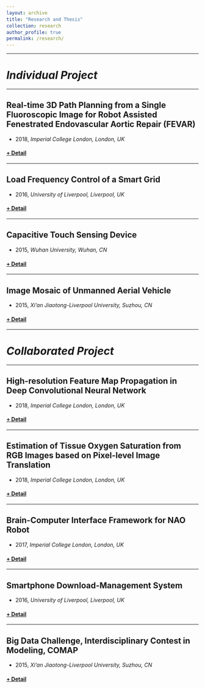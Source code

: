 ```yaml
---
layout: archive
title: "Research and Thesis"
collection: research
author_profile: true
permalink: /research/ 
---
```

<html>
<hr color="000000" />
</html>

# <i>Individual Project</i>
---
## <b>Real-time 3D Path Planning from a Single Fluoroscopic Image for Robot Assisted Fenestrated Endovascular Aortic Repair (FEVAR)</b>
* 2018, _Imperial College London, London, UK_
<h4><a href="javascript:void(0)" class="dsphead" onclick="dsp(this)"><span class="dspchar">+</span> Detail</a></h4>
<div class="dspcont" style='display:none;'>
  <fieldset>
  <ul>
    <li><b>Motivation</b>: To navigate robot-assisted fenestrated endovascular aortic repair.</li>
    <li><b>Pipeline</b>: 
      <ul>
        <li>Segmented Abdominal Aortic Aneurysm (AAA) using U-Net with data augmentation of grey value variation instead of rotation and mirroring to avoid overfitting caused by relatively small intra-subject variation of intensity and translation. </li>
        <li>Extracted the largest connected area from the segmented volume and reconstruct the 3D AAA shape using marching cube. </li>
        <li>Extracted the centrelines of AAA from CTA and fluoroscopy image. </li>
        <li>Establish the correspondence between the 3D preoperative and 2D intra-operative AAA skeletons using a proposed graph matching method. </li>
        <li>Deformed the 3D skeletons using thin plate spline with regularization in respect to skeleton length and smoothness to implement the deformable 2D/3D registration. </li>
        <li>Validated the proposed framework on simulation, phantom and patient AAA data sets, achieving 3D distance error of 2mm in the phantom setup. </li>
        <li>Obtained also performance advantages in terms of accuracy, robustness and time-efficiency.</li>
      </ul>
    </li>
    <li>[<u><a href="https://jianqingzheng.github.io/publication/HSMR2018-abdominal_zheng">publication</a></u>]</li>
  </ul>
  <br/>
  <img src='/images/aaaseg2d_2.gif' />
  <img src='/images/aaaseg3d.png' />
  <img src='/images/aaareg.jpg' />
  </fieldset>
</div>
<hr color="#FFFFFF" />

## <b>Load Frequency Control of a Smart Grid</b>
* 2016, _University of Liverpool, Liverpool, UK_
<h4><a href="javascript:void(0)" class="dsphead" onclick="dsp(this)"><span class="dspchar">+</span> Detail</a></h4>
<div class="dspcont" style='display:none;'>
  <fieldset>
  <ul>
    <li><b>Motivation</b>: To investigate on the potential usage of direct load control in load frequency control of a smart grid.</li>
    <li><b>Pipeline</b>: 
      <ul>
        <li>Built a mathematical model and the simulated one of Load Frequency Control and Direct Load Control in a multi-area power system. </li>
        <li>Decoupled frequency of each area by solving an equivalent optimization problem of minimizing flow network. </li>
        <li>Utilized direct controlled load to improve the efficiency and stability of the power system and validated the results with simulation.</li>
      </ul>
    </li>
  </ul>
  <br/>
  <img src='/images/powersystem.jpg' />
  <img src='/images/frequencydev.jpg' />
  </fieldset>
</div>
<hr color="#FFFFFF" />

## <b>Capacitive Touch Sensing Device</b>
* 2015, _Wuhan University, Wuhan, CN_
<h4><a href="javascript:void(0)" class="dsphead" onclick="dsp(this)"><span class="dspchar">+</span> Detail</a></h4>
<div class="dspcont" style='display:none;'>
  <fieldset>
  <ul>
    <li><b>Motivation</b>: To design and develop a capacitive touch sensing module used in toys.</li>
    <li><b>Pipeline</b>: 
      <ul>
        <li>Designed a printed circuit board and the coniguration of capacitance sensor and the sensing circuit.</li>
        <li>Analyzed electromagnetic coupling. Added an identification wire to each connected signal wire to compensate for current errors caused by the stray capacitances and parasitic capacitances between the connected wires and ground wire. </li>
        <li>Applied logic circuits to filter fake signals triggered by noise.</li>
      </ul>
    </li>
    <li>[<u><a href="https://jianqingzheng.github.io/publication/UMP2016-logic_zheng">patent</a></u>]</li>
  </ul>
  <br/>
  <img src='/images/patent1.png' />
  <img src='/images/patent2.png' />
  </fieldset>
</div>
<hr color="#FFFFFF" />

## <b>Image Mosaic of Unmanned Aerial Vehicle</b>
* 2015, _Xi’an Jiaotong-Liverpool University, Suzhou, CN_
<h4><a href="javascript:void(0)" class="dsphead" onclick="dsp(this)"><span class="dspchar">+</span> Detail</a></h4>
<div class="dspcont" style='display:none;'>
  <fieldset>
  <ul>
    <li><b>Motivation</b>: To implement an automatic program for image mosaic for a unmanned aerial vehicle.</li>
    <li><b>Pipeline</b>: 
      <ul>
        <li>Implemented noise reduction using a Wiener filter. Utilized the random sample consensus algorithm for image registration based on feature points extracted by the Scale-Invariant Feature Transform in MATLAB.</li>
        <li>Applied weighted averaging to image fusion. </li>
        <li>Completed a MATLAB program that implemented an automatic image mosaic for given photos.</li>
      </ul>
    </li>
  </ul>
  <br/>
  </fieldset>
</div>

---

# <i>Collaborated Project</i>
---
## <b>High-resolution Feature Map Propagation in Deep Convolutional Neural Network</b>
* 2018, _Imperial College London, London, UK_
<h4><a href="javascript:void(0)" class="dsphead" onclick="dsp(this)"><span class="dspchar">+</span> Detail</a></h4>
<div class="dspcont" style='display:none;'>
  <fieldset>
  <ul>
    <li><b>Motivation</b>: To investigate on the effect of atrous rate on receptive field in a deep convolutional neural network and to improve the resolution of feature maps and the efficiency of the network.</li>
    <li><b>Pipeline</b>: 
      <ul>
        <li>Theoretically analysed the receptive field (RF) with dilated (atrous) rate setting and the truncation effect.</li>
        <li>Obtained and proved a general solution of atrous rate setting for a uniform distributed RF while large and fully covered RF guaranteed.  </li>
        <li>Proposed a novel network, Atrous Convolutional Neural Network (ACNN) with skip connections and multi-scale consideration as an example for semantic segmentation.  </li>
        <li>Validated ACNN on three bio-medical datasets with high-resolution feature map propagation and reasonable segmentation results, reducing the number of variables by 99.75%, and achieving a reasonable DSC of 0.6~0.7. </li>
      </ul>
    </li>
    <li><b>Contribution</b>: 
      <ul>
        <li>Theoretical analysed and simulated the effect of atrous rate on the receptive field, and the truncation effect. </li>
        <li>Processed data and evaluated segmentation results. </li>
      </ul>
    </li>
  </ul>
  <br/>
  <img src='/images/125.gif' />
  <img src='/images/139.gif' />
  </fieldset>
</div>
<hr color="#FFFFFF" />

## Estimation of Tissue Oxygen Saturation from RGB Images based on Pixel-level Image Translation
* 2018, _Imperial College London, London, UK_
<h4><a href="javascript:void(0)" class="dsphead" onclick="dsp(this)"><span class="dspchar">+</span> Detail</a></h4>
<div class="dspcont" style='display:none;'>
  <fieldset>
  <ul>
    <li><b>Motivation</b>: To estimate tissue oxygen saturation directly from RGB images without hyperspectral images for a seamless integration of the proposed method into surgical and diagnostic workflows with standard endoscope systems.</li>
    <li><b>Pipeline</b>: 
      <ul>
        <li>Simulated RGB images and calculated the oxygen saturation from given hyperspectral images.</li>
        <li>Augmented data by flipping and cropping with a slide-window. </li>
        <li>Fed the simulated RGB images and the calculated oxygen saturation to train a conditional Generative Adversarial Network (cGAN).</li>
        <li>Estimated tissue oxygen using pixel-level image-to-image translation by cGAN.</li>
        <li>Evaluated prediction results using with different batch size and weight coefficient.</li>
      </ul>
    </li>
    <li><b>Contribution</b>: 
      <ul>
        <li>Programed data processing.</li>
        <li>Programed data augmentation.</li>
      </ul>
    </li>
    <li>[<u><a href="https://jianqingzheng.github.io/publication/HSMR2018-estimation_li">publication</a></u>]</li>
  </ul>
  <br/>
  <img src='/images/estimation_method.png' />
  <img src='/images/estimation_result.png' />
  </fieldset>
</div>
<hr color="#FFFFFF" />

## <b>Brain-Computer Interface Framework for NAO Robot</b>
* 2017, _Imperial College London, London, UK_
<h4><a href="javascript:void(0)" class="dsphead" onclick="dsp(this)"><span class="dspchar">+</span> Detail</a></h4>
<div class="dspcont" style='display:none;'>
  <fieldset>
  <ul>
    <li><b>Motivation</b>: To build a brain-computer interface network with electroencephalograph signals for robot control.</li>
    <li><b>Pipeline</b>: 
      <ul>
        <li>Removed the artefacts caused by electromyography and electrooculography from electroencephalograph (EEG) signals using Wavelet Analysis.</li>
        <li>Extracted the features of the EEG signals using Common Spatial Pattern (CSP) filter. Used Linear Discriminant Analysis (LDA), Support Vector Machine (SVM), Convolutional Neural Network (CNN) and Recurrent Neural Network (RNN) to classified two kinds of imaginary motion. </li>
        <li>Transmitted classified data to the second computer with SSH protocol by Python-Socket for real-time control of one NAO robot.</li>
        <li>Implemented colourized boundary distance measurement using histogram equalization to enhance contrast, a Laplacian filter to detect edge and a homogeneous transformation to reconstruct the 3-D coordinates.</li>
        <li>Controlled a NAO robot to walk out of a maze with EEG.</li>
      </ul>
    </li>
    <li><b>Contribution</b>: 
      <ul>
        <li>Optimized the algorithm of artefact removal.</li>
        <li>Extracted feature using CSP filter.</li>
        <li>Classified EEG signal using LDA in MATLAB and OpenVibe as well as kernel SVM in OpenVibe.</li>
        <li>Transmitted classified data with SSH. </li>
      </ul>
    </li>
    <li>[<u><a href="https://jianqingzheng.github.io/publication/UK-RAS2017-motor_zhang">publication</a></u>]</li>
  </ul>
  <br/>
  <img src='/images/eeg_control.jpg' />
  <img src='/images/maze_navig.jpg' />
  </fieldset>
</div>
<hr color="#FFFFFF" />

## <b>Smartphone Download-Management System</b>
* 2016, _University of Liverpool, Liverpool, UK_
<h4><a href="javascript:void(0)" class="dsphead" onclick="dsp(this)"><span class="dspchar">+</span> Detail</a></h4>
<div class="dspcont" style='display:none;'>
  <fieldset>
  <ul>
    <li><b>Motivation</b>: To investigate on management strategies of file downloading in a smartphone.</li>
    <li><b>Pipeline</b>: 
      <ul>
        <li>Built a model of Wi-Fi and 3G data transmissions using MATLAB.</li>
        <li>Simulated a process of file generation and downloads to optimize the downloading process.</li>
        <li>Designed strategies for priority ranking, and optimized loss functions.</li>
        <li>Implemented the data dynamic visualization of download values and download size for different strategies.</li>
        <li> Quantified the performance of each strategy according to the size and value of downloaded documents, tested the simulation in multiple internet environments, and selected the optimal strategies for most cases.</li>
      </ul>
    </li>
    <li><b>Contribution</b>: 
      <ul>
        <li>Leaded the group.</li>
        <li>Designed the framework and downloading strategies.</li>
        <li>Implemented the file generation and data visualization.</li>
      </ul>
    </li>
  </ul>
  <br/>
  <img src='/images/sim_map.png' />
  <img src='/images/download_doc.png' />
  </fieldset>
</div>
<hr color="#FFFFFF" /> 

## Big Data Challenge, Interdisciplinary Contest in Modeling, COMAP
* 2015, _Xi’an Jiaotong-Liverpool University, Suzhou, CN_
<h4><a href="javascript:void(0)" class="dsphead" onclick="dsp(this)"><span class="dspchar">+</span> Detail</a></h4>
<div class="dspcont" style='display:none;'>
  <fieldset>
  <ul>
    <li><b>Motivation</b>: To quantify and optimize the investment strategies to universities with a large dataset.</li>
    <li><b>Pipeline</b>: 
      <ul>
        <li>Replaced outlier and missing data using linear interpolation and averaging.</li>
        <li>Reduced the dimensions of the feature space with principal component analysis.</li>
        <li>Fitted a characteristic curve of investment and performance indexes weighted according to the result of the PCA using a Back-Propagation Neural Network (BP-NN).</li>
        <li>Utilized the Stochastic Gradient Descent method to minimize the cost function based on the Euclidean distance with various, random initial points.</li>
      </ul>
    </li>
    <li><b>Contribution</b>: 
      <ul>
        <li>Programed data pre-processing including normalization, data cleaning, as well as dimension reduction.</li>
        <li>Implemented BP-NN and optimization using MATLAB toolbox.</li>
      </ul>
    </li>
  </ul>
  <br/>
  </fieldset>
</div>
